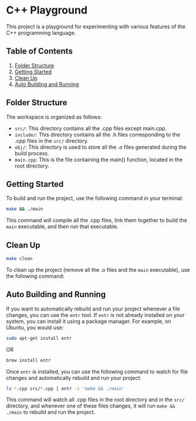 # C++ Playground

This project is a playground for experimenting with various features of the C++ programming language.

## Table of Contents

1. [Folder Structure](#folder-structure)
2. [Getting Started](#getting-started)
3. [Clean Up](#clean-up)
4. [Auto Building and Running](#auto-building-and-running)

## Folder Structure

The workspace is organized as follows:

- `src/`: This directory contains all the .cpp files except main.cpp.
- `include/`: This directory contains all the .h files corresponding to the .cpp files in the `src/` directory.
- `obj/`: This directory is used to store all the .o files generated during the build process.
- `main.cpp`: This is the file containing the main() function, located in the root directory.

## Getting Started

To build and run the project, use the following command in your terminal:

```bash
make && ./main
```

This command will compile all the .cpp files, link them together to build the `main` executable, and then run that executable.

## Clean Up

```bash
make clean
```

To clean up the project (remove all the .o files and the `main` executable), use the following command:


## Auto Building and Running

If you want to automatically rebuild and run your project whenever a file changes, you can use the `entr` tool. If `entr` is not already installed on your system, you can install it using a package manager. For example, on Ubuntu, you would use:

```bash
sudo apt-get install entr
```
OR
```bash
brew install entr 
```

Once `entr` is installed, you can use the following command to watch for file changes and automatically rebuild and run your project:

```bash
ls *.cpp src/*.cpp | entr -s 'make && ./main'
```

This command will watch all .cpp files in the root directory and in the `src/` directory, and whenever one of these files changes, it will run `make && ./main` to rebuild and run the project.
